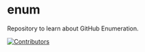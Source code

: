 # enum
Repository to learn about GitHub Enumeration.



















































































































































































































































































































































[![Contributors](https://img.shields.io/badge/Contributors-3-brightgreen)](https://github.com/EurydiceCorp/enum/graphs/contributors)

